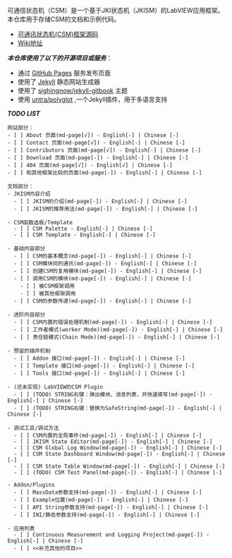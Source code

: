 可通信状态机（CSM）是一个基于JKI状态机（JKISM）的LabVIEW应用框架。本仓库用于存储CSM的文档和示例代码。

- [可通讯状态机(CSM)框架源码](https://github.com/NEVSTOP-LAB/Communicable-State-Machine)
- [Wiki地址](https://nevstop-lab.github.io/CSM-Wiki/)

_**本仓库使用了以下的开源项目或服务**_：

- 通过 [GitHub Pages](https://pages.github.com/) 服务发布页面
- 使用了 [Jekyll](https://jekyllrb.com/) 静态网站生成器
- 使用了 [sighingnow/jekyll-gitbook](https://github.com/sighingnow/jekyll-gitbook) 主题
- 使用 [untra/polyglot](https://github.com/untra/polyglot) ,一个Jekyll插件，用于多语言支持

_**TODO LIST**_
``` text
网站部分：
- [ ] About 页面(md-page[√]) - English[-] | Chinese [-]
- [ ] Contact 页面(md-page[√]) - English[-] | Chinese [-]
- [ ] Contributors 页面(md-page[√]) - English[-] | Chinese [-]
- [ ] Download 页面(md-page[-]) - English[-] | Chinese [-]
- [ ] 404 页面(md-page[√]) - English[√] | Chinese [-]
- [ ] 和其他框架比较的页面(md-page[-]) - English[-] | Chinese [-]

文档部分：
- JKISM内容介绍
  - [ ] JKISM的介绍(md-page[-]) - English[-] | Chinese [-]
  - [ ] JKISM的推荐用法(md-page[-]) - English[-] | Chinese [-]

- CSM函数选板/Template
  - [ ] CSM Palette - English[-] | Chinese [-]
  - [ ] CSM Template - English[-] | Chinese [-]

- 基础内容部分
  - [ ] CSM的基本概念(md-page[-]) - English[-] | Chinese [-]
  - [ ] CSM模块间的通讯(md-page[-]) - English[-] | Chinese [-]
  - [ ] 创建CSM的复用模块(md-page[-]) - English[-] | Chinese [-]
  - [ ] 调用CSM的模块(md-page[-]) - English[-] | Chinese [-]
    - [ ] 被CSM框架调用
    - [ ] 被其他框架调用
  - [ ] CSM的参数传递(md-page[-]) - English[-] | Chinese [-]

- 进阶内容部分
  - [ ] CSM内置的错误处理机制(md-page[-]) - English[-] | Chinese [-]
  - [ ] 工作者模式(worker Mode)(md-page[-]) - English[-] | Chinese [-]
  - [ ] 责任链模式(Chain Mode)(md-page[-]) - English[-] | Chinese [-]

- 预留的插件机制
  - [ ] Addon 接口(md-page[-]) - English[-] | Chinese [-]
  - [ ] Template 接口(md-page[-]) - English[-] | Chinese [-]
  - [ ] Tools 接口(md-page[-]) - English[-] | Chinese [-]

- (还未实现) LabVIEW的CSM Plugin
  - [ ] (TODO) STRING右键：弹出模块、消息列表，并快速填写(md-page[-]) - English[-] | Chinese [-]
  - [ ] (TODO) STRING右键：替换为SafeString(md-page[-]) - English[-] | Chinese [-]

- 调试工具/调试方法
  - [ ] CSM内置的全局事件(md-page[-]) - English[-] | Chinese [-]
  - [ ] JKISM State Editor(md-page[-]) - English[-] | Chinese [-]
  - [ ] CSM Global Log Window(md-page[-]) - English[-] | Chinese [-]
  - [ ] CSM State Dashboard Window(md-page[-]) - English[-] | Chinese [-]
  - [ ] CSM State Table Window(md-page[-]) - English[-] | Chinese [-]
  - [ ] (TODO) CSM Test Panel(md-page[-]) - English[-] | Chinese [-]

- Addon/Plugins
  - [ ] MassData参数支持(md-page[-]) - English[-] | Chinese [-]
  - [ ] Example位置(md-page[-]) - English[-] | Chinese [-]
  - [ ] API String参数支持(md-page[-]) - English[-] | Chinese [-]
  - [ ] INI/静态参数支持(md-page[-]) - English[-] | Chinese [-]

- 应用列表
  - [ ] Continuous Measurement and Logging Project(md-page[-]) - English[-] | Chinese [-]
  - [ ] <<补充其他的项目>>
```
